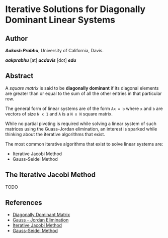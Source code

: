 # Iterative Solutions for Diagonally Dominant Linear Systems

## Author

_**Aakash Prabhu**_, University of California, Davis.

_**aakprabhu**_ [at] _**ucdavis**_ [dot] _**edu**_

## Abstract

A _square matrix_ is said to be **diagonally dominant** if its diagonal
elements are greater than or equal to the sum of all the other entries in that
particular row.

The general form of linear systems are of the form `Ax = b` where `x` and `b`
are vectors of size `N x 1` and `A` is a `N x N` square matrix.

While no partial pivoting is required while solving a linear system of such
matrices using the Guass-Jordan elimination, an interest is sparked while
thinking about the iterative algorithms that exist.

The most common iterative algorithms that exist to solve linear systems are:
* Iterative Jacobi Method
* Gauss-Seidel Method

## The Iterative Jacobi Method

TODO

## References

* [Diagonally Dominant Matrix](https://en.wikipedia.org/wiki/Diagonally_dominant_matrix)
* [Gauss - Jordan Elimination](https://en.wikipedia.org/wiki/Gaussian_elimination)
* [Iterative Jacobi Method](https://en.wikipedia.org/wiki/Jacobi_method)
* [Gauss-Seidel Method](https://en.wikipedia.org/wiki/Gauss%E2%80%93Seidel_method)
